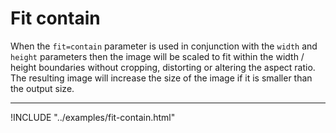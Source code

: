 # Fit contain

When the `fit=contain` parameter is used in conjunction with the `width` and `height` parameters then the image will be scaled to fit within the width / height boundaries without cropping, distorting or altering the aspect ratio. The resulting image will increase the size of the image if it is smaller than the output size.

---

!INCLUDE "../examples/fit-contain.html"
